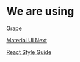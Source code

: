 # We are using

[Grape](https://chatgrape.com)

[Material UI Next](https://github.com/callemall/material-ui/tree/next)

[React Style Guide](http://react-styleguidist.js.org)
